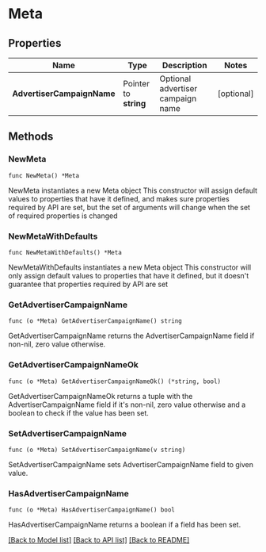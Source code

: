 # Meta

## Properties

Name | Type | Description | Notes
------------ | ------------- | ------------- | -------------
**AdvertiserCampaignName** | Pointer to **string** | Optional advertiser campaign name | [optional] 

## Methods

### NewMeta

`func NewMeta() *Meta`

NewMeta instantiates a new Meta object
This constructor will assign default values to properties that have it defined,
and makes sure properties required by API are set, but the set of arguments
will change when the set of required properties is changed

### NewMetaWithDefaults

`func NewMetaWithDefaults() *Meta`

NewMetaWithDefaults instantiates a new Meta object
This constructor will only assign default values to properties that have it defined,
but it doesn't guarantee that properties required by API are set

### GetAdvertiserCampaignName

`func (o *Meta) GetAdvertiserCampaignName() string`

GetAdvertiserCampaignName returns the AdvertiserCampaignName field if non-nil, zero value otherwise.

### GetAdvertiserCampaignNameOk

`func (o *Meta) GetAdvertiserCampaignNameOk() (*string, bool)`

GetAdvertiserCampaignNameOk returns a tuple with the AdvertiserCampaignName field if it's non-nil, zero value otherwise
and a boolean to check if the value has been set.

### SetAdvertiserCampaignName

`func (o *Meta) SetAdvertiserCampaignName(v string)`

SetAdvertiserCampaignName sets AdvertiserCampaignName field to given value.

### HasAdvertiserCampaignName

`func (o *Meta) HasAdvertiserCampaignName() bool`

HasAdvertiserCampaignName returns a boolean if a field has been set.


[[Back to Model list]](../README.md#documentation-for-models) [[Back to API list]](../README.md#documentation-for-api-endpoints) [[Back to README]](../README.md)


